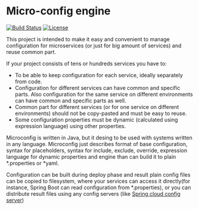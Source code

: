 # Micro-config engine

[![Build Status](https://travis-ci.com/Microconfig/microconfig.svg?branch=master)](https://travis-ci.com/Microconfig/microconfig)
[![License](https://img.shields.io/badge/License-Apache%202.0-blue.svg)](https://opensource.org/licenses/Apache-2.0)

This project is intended to make it easy and convenient to manage configuration for microservices (or just for big amount of services) and reuse common part.

If your project consists of tens or hundreds services you have to:
* To be able to keep configuration for each service, ideally separately from code.
* Configuration for different services can have common and specific parts. Also configuration for the same service on different environments can have common and specific parts as well.
* Common part for different services (or for one service on different environments) should not be copy-pasted and must be easy to reuse.
* Some configuration properties must be dynamic (calculated using expression language) using other properties.

Microconfig is written in Java, but it desing to be used with systems written in any language. Microconfig just describes format of base configuration, syntax for placeholders, syntax for include, exclude, override, expression language for dynamic properties and engine than can build it to plain *.properties or *yaml.

Configuration can be built during deploy phase and result plain config files can be copied to filesystem, where your services can access it directly(for instance, Spring Boot can read configuration from *.properties), or you can distribute result files using any config servers (like [Spring cloud config server](https://spring.io/projects/spring-cloud-config))


